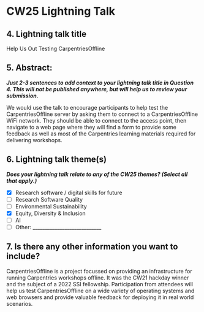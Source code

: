 # CW25 Lightning Talk

## 4. Lightning talk title
Help Us Out Testing CarpentriesOffline

## 5. Abstract:
***Just 2-3 sentences to add context to your lightning talk title in Question 4. This will not be published anywhere, but will help us to review your submission.***

We would use the talk to encourage participants to help test the CarpentriesOffline server by asking them to connect to a CarpentriesOffline WiFi network. They should be able to connect to the access point, then navigate to a web page where they will find a form to provide some feedback as well as most of the Carpentries learning materials required for delivering workshops. 

## 6. Lightning talk theme(s)
***Does your lightning talk relate to any of the CW25 themes? (Select all that apply.)***
- [x] Research software / digital skills for future
- [ ] Research Software Quality
- [ ] Environmental Sustainability
- [x] Equity, Diversity & Inclusion
- [ ] AI
- [ ] Other: ____________________________

## 7. Is there any other information you want to include?
CarpentriesOffline is a project focussed on providing an infrastructure for running Carpentries workshops offline. It was the CW21 hackday winner and the subject of a 2022 SSI fellowship. Participation from attendees will help us test CarpentriesOffline on a wide variety of operating systems and web browsers and provide valuable feedback for deploying it in real world scenarios.